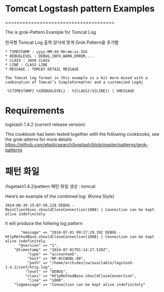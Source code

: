 # Tomcat Logstash pattern Examples
======================================

The is grok-Pattern Example for Tomcat Log 

한국형 Tomcat Log 출력 양식에 맞게 Grok Pattern을 추가함 
 
```
* TIMESTAMP : yyyy-MM-dd HH:mm:ss.SSS
* DEBUGLEVEL : DEBUG,INFO,WARN,ERROR,...
* CLASS : JAVA CLASS 
* LINE : CLASS LINE 
* MESSAGE : TOMCAT DETAIL MESSAGE 

The Tomcat log format in this example is a bit more mixed with a combination of Tomcat’s SimpleFormatter and a customized Log4j 

 %{TIMESTAMP} %{DEBUGLEVEL} - %{CLASS}(${LINE}) | %MESSAGE
 ```

Requirements 
=========
logstash 1.4.2 (current release version)

This cookbook has been tested together with the following cookbooks, see the grok-atterns for more details
https://github.com/elasticsearch/logstash/blob/master/patterns/grok-patterns


패턴 화일
=====
/logstash1.4.2/pattern 
패턴 화일 생성 : tomcat


Here’s an example of the combined log: (Korea Style)
```
2014-06-30 15:07:58.128 DEBUG - MainClientExec.shouldCloseConnection(1008) | Connection can be kept alive indefinitely
```
it will produce the follwing log pattern 
``` 
       "message" => "2014-07-01 09:27:29.392 DEBUG - HttpMethodBase.shouldCloseConnection(1008) | Connection can be kept alive indefinitely
      "@version" => "1",
    "@timestamp" => "2014-07-01T01:14:27.520Z",
          "type" => "accountweb",
          "host" => "NP-ACCWEBL-00",
          "path" => "/home/archidev/sw/available/logstash-1.4.2/conf/http.log",
         "level" => "DEBUG",
         "class" => "HttpMethodBase.shouldCloseConnection",
          "line" => "1008",
    "logmessage" => "Connection can be kept alive indefinitely" 
```
